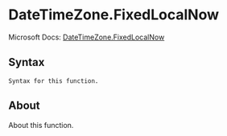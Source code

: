 # DateTimeZone.FixedLocalNow

Microsoft Docs: [DateTimeZone.FixedLocalNow](https://docs.microsoft.com/en-us/powerquery-m/datetimezone-fixedlocalnow)

## Syntax

```
Syntax for this function.
```

## About

About this function.

